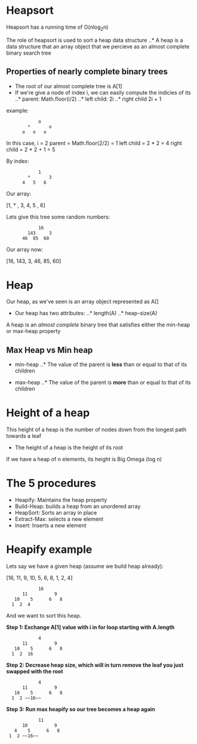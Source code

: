 # Heapsort

Heapsort has a running time of O(nlog<sub>2</sub>n)

The role of heapsort is used to sort a heap data structure
..* A heap is a data structure that an array object that we percieve as an almost complete binary search tree

## Properties of nearly complete binary trees

* The root of our almost complete tree is A[1]
* If we're give a node of index i, we can easily compute the indicies of its 
..* parent: Math.floor(i/2) 
..* left child: 2i
..* right child 2i + 1

example:

                o 
            *       o
          o   o   o   


In this case, i = 2
parent = Math.floor(2/2) = 1
left child = 2 * 2 = 4
right child = 2 * 2 + 1 = 5

By index:

                1 
            *       3
          4   5   6   

Our array:

[1, * , 3, 4, 5 , 6]

Lets give this tree some random numbers:

                16 
            143     3
          46  85  60

Our array now: 

[16, 143, 3, 46, 85, 60]

# Heap

Our heap, as we've seen is an array object represented as A[]

* Our heap has two attributes:
..* length(A)
..* heap-size(A)

A heap is an _almost complete_ binary tree that satisfies either the min-heap or max-heap property

## Max Heap vs Min heap

* min-heap
..* The value of the parent is **less** than or equal to that of its children

* max-heap
..* The value of the parent is **more** than or equal to that of its children

# Height of a heap

This height of a heap is the number of nodes down from the longest path towards a leaf

* The height of a heap is the height of its root

If we have a heap of n elements, its height is Big Omega (log n)

# The 5 procedures

* Heapify: Maintains the heap property
* Build-Heap: builds a heap from an unordered array
* HeapSort: Sorts an array in place
* Extract-Max: selects a new element
* Insert: Inserts a new element



# Heapify example

Lets say we have a given heap (assume we build heap already):

[16, 11, 9, 10, 5, 6, 8, 1, 2, 4]

                16
          11          9
       10    5      6   8
      1  2  4

And we want to sort this heap.

**Step 1: Exchange A[1] value with i in for loop starting with A.length**

                4
          11          9
       10    5      6   8
      1  2  16

**Step 2: Decrease heap size, which will in turn remove the leaf you just swapped with the root**

                4
          11          9
       10    5      6   8
      1  2 ~~16~~

**Step 3: Run max heapify so our tree becomes a heap again**

                11
          10          9
       4    5      6   8
     1  2 ~~16~~
